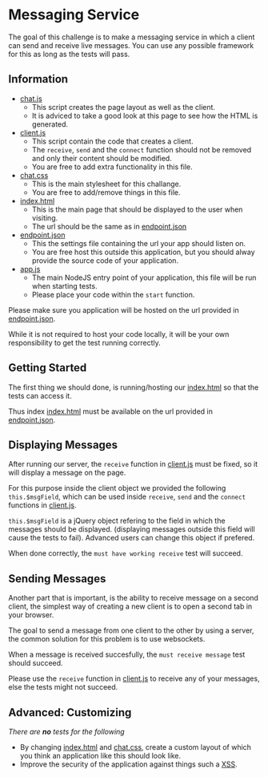 ﻿# Messaging Service
The goal of this challenge is to make a messaging service in which a client can send and receive live messages.
You can use any possible framework for this as long as the tests will pass.

## Information

- [chat.js](./wwwroot/chat.js)
    - This script creates the page layout as well as the client.
    - It is adviced to take a good look at this page to see how the HTML is generated.
- [client.js][1]
    - This script contain the code that creates a client.
    - The `receive`, `send` and the `connect` function should not be removed and only their content should be modified.
    - You are free to add extra functionality in this file.
- [chat.css][4]
    - This is the main stylesheet for this challange.
    - You are free to add/remove things in this file.
- [index.html][3]
    - This is the main page that should be displayed to the user when visiting.
    - The url should be the same as in [endpoint.json][2]
- [endpoint.json][2]
    - This the settings file containing the url your app should listen on.
    - You are free host this outside this application, but you should alway provide the source code of your application.
- [app.js](./app.js)
    - The main NodeJS entry point of your application, this file will be run when starting tests.
    - Please place your code within the `start` function.
    
Please make sure you application will be hosted on the url provided in [endpoint.json][2]. 

While it is not required to host your code locally, it will be your own responsibility to get the test running correctly.

## Getting Started
The first thing we should done, is running/hosting our [index.html][3] so that the tests can access it.

Thus index [index.html][3] must be available on the url provided in [endpoint.json][2].

## Displaying Messages
After running our server, the `receive` function in [client.js][1] must be fixed, so it will display a message on the page.

For this purpose inside the client object we provided the following `this.$msgField`, which can be used inside `receive`, `send` and the `connect` functions in [client.js][1].

`this.$msgField` is a jQuery object refering to the field in which the messages should be displayed. (displaying messages outside this field will cause the tests to fail). Advanced users can change this object if prefered.

When done correctly, the `must have working receive` test will succeed.

## Sending Messages
Another part that is important, is the ability to receive message on a second client, the simplest way of creating a new client is to open a second tab in your browser.

The goal to send a message from one client to the other by using a server, the common solution for this problem is to use websockets.

When a message is received succesfully, the `must receive message` test should succeed.

Please use the `receive` function in [client.js][1] to receive any of your messages, else the tests might not succeed.

## Advanced: Customizing
_There are **no** tests for the following_

- By changing [index.html][3] and [chat.css][4], create a custom layout of which you think an application like this should look like.
- Improve the security of the application against things such a [XSS](https://www.owasp.org/index.php/Cross-site_Scripting_%28XSS%29).

[1]: ./wwwroot/client.js
[2]: ./endpoint.json
[3]: ./wwwroot/index.html
[4]: ./wwwroot/chat.css
